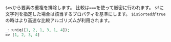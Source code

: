 `$xs`から要素の重複を排除します。
比較は`===`を使って厳密に行われます。
`$f`に文字列を指定した場合は該当するプロパティを基準にします。
`$isSorted`が`true`の時はより高速な比較アルゴリズムが利用されます。

```php
_::uniq([1, 2, 1, 3, 1, 4]);
=> [1, 2, 3, 4]
```
